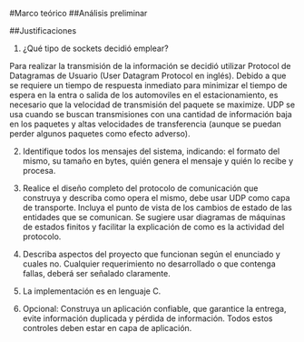 #Marco teórico
##Análisis preliminar

##Justificaciones
1. ¿Qué tipo de sockets decidió emplear?

Para realizar la transmisión de la información se decidió utilizar Protocol de Datagramas de Usuario (User Datagram Protocol en inglés). Debido a que se requiere un tiempo de respuesta inmediato para minimizar el tiempo de espera en la entra o salida de los automoviles en el estacionamiento, es necesario que la velocidad de transmisión del paquete se maximize. UDP se usa cuando se buscan transmisiones con una cantidad de información baja en los paquetes y altas velocidades de transferencia (aunque se puedan perder algunos paquetes como efecto adverso). 

2. Identifique todos los mensajes del sistema, indicando: el formato del mismo,
su tamaño en bytes, quién genera el mensaje y quién lo recibe y procesa.


3. Realice el diseño completo del protocolo de comunicación que construya y
describa como opera el mismo, debe usar UDP como capa de transporte.
Incluya el punto de vista de los cambios de estado de las entidades que se
comunican. Se sugiere usar diagramas de máquinas de estados finitos y
facilitar la explicación de como es la actividad del protocolo.

4. Describa aspectos del proyecto que funcionan según el enunciado y cuales
no. Cualquier requerimiento no desarrollado o que contenga fallas, deberá
ser señalado claramente.

5. La implementación es en lenguaje C.

6. Opcional: Construya un aplicación confiable, que garantice la entrega, evite
información duplicada y pérdida de información. Todos estos controles
deben estar en capa de aplicación.
